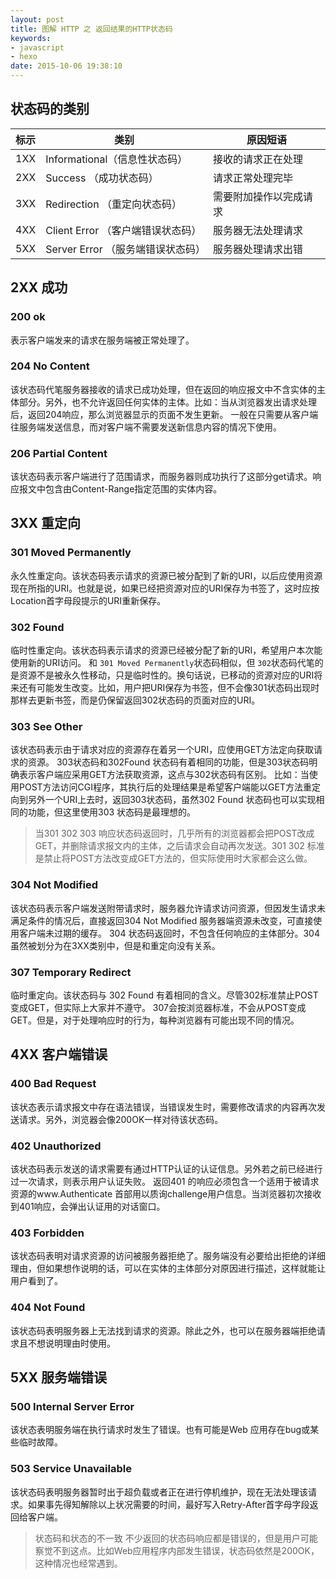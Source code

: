 ```yaml
---
layout: post
title: 图解 HTTP 之 返回结果的HTTP状态码
keywords:
- javascript
- hexo
date: 2015-10-06 19:38:10
---
```

## 状态码的类别
| 标示 | 类别 | 原因短语 |
| ------ | ------ | ----- |
| 1XX | Informational（信息性状态码） | 接收的请求正在处理 |
| 2XX | Success （成功状态码）| 请求正常处理完毕 |
| 3XX | Redirection （重定向状态码）| 需要附加操作以完成请求|
| 4XX | Client Error （客户端错误状态码）| 服务器无法处理请求|
| 5XX | Server Error （服务端错误状态码）| 服务器处理请求出错|
<!--more-->
## 2XX 成功
### 200 ok
表示客户端发来的请求在服务端被正常处理了。
### 204 No Content
该状态码代笔服务器接收的请求已成功处理，但在返回的响应报文中不含实体的主体部分。另外，也不允许返回任何实体的主体。比如：当从浏览器发出请求处理后，返回204响应，那么浏览器显示的页面不发生更新。
一般在只需要从客户端往服务端发送信息，而对客户端不需要发送新信息内容的情况下使用。
### 206 Partial Content
该状态码表示客户端进行了范围请求，而服务器则成功执行了这部分get请求。响应报文中包含由Content-Range指定范围的实体内容。
## 3XX 重定向
### 301 Moved Permanently
永久性重定向。该状态码表示请求的资源已被分配到了新的URI，以后应使用资源现在所指的URI。也就是说，如果已经把资源对应的URI保存为书签了，这时应按Location首字母段提示的URI重新保存。
### 302 Found
临时性重定向。该状态码表示请求的资源已经被分配了新的URI，希望用户本次能使用新的URI访问。
和 `301 Moved Permanently`状态码相似，但 `302`状态码代笔的是资源不是被永久性移动，只是临时性的。换句话说，已移动的资源对应的URI将来还有可能发生改变。比如，用户把URI保存为书签，但不会像301状态码出现时那样去更新书签，而是仍保留返回302状态码的页面对应的URI。
### 303 See Other
该状态码表示由于请求对应的资源存在着另一个URI，应使用GET方法定向获取请求的资源。
303状态码和302Found 状态码有着相同的功能，但是303状态码明确表示客户端应采用GET方法获取资源，这点与302状态码有区别。
比如：当使用POST方法访问CGI程序，其执行后的处理结果是希望客户端能以GET方法重定向到另外一个URI上去时，返回303状态码，虽然302 Found 状态码也可以实现相同的功能，但这里使用303 状态码是最理想的。

> 当301 302 303 响应状态码返回时，几乎所有的浏览器都会把POST改成GET，并删除请求报文内的主体，之后请求会自动再次发送。301 302 标准是禁止将POST方法改变成GET方法的，但实际使用时大家都会这么做。

### 304 Not Modified
该状态码表示客户端发送附带请求时，服务器允许请求访问资源，但因发生请求未满足条件的情况后，直接返回304 Not Modified 服务器端资源未改变，可直接使用客户端未过期的缓存。 304 状态码返回时，不包含任何响应的主体部分。304虽然被划分为在3XX类别中，但是和重定向没有关系。
### 307 Temporary Redirect
临时重定向。该状态码与 302 Found 有着相同的含义。尽管302标准禁止POST变成GET，但实际上大家并不遵守。
307会按浏览器标准，不会从POST变成GET。但是，对于处理响应时的行为，每种浏览器有可能出现不同的情况。
## 4XX 客户端错误
### 400 Bad Request
该状态表示请求报文中存在语法错误，当错误发生时，需要修改请求的内容再次发送请求。另外，浏览器会像200OK一样对待该状态码。
### 402 Unauthorized
该状态码表示发送的请求需要有通过HTTP认证的认证信息。另外若之前已经进行过一次请求，则表示用户认证失败。
返回401 的响应必须包含一个适用于被请求资源的www.Authenticate 首部用以质询challenge用户信息。当浏览器初次接收到401响应，会弹出认证用的对话窗口。
### 403 Forbidden
该状态码表明对请求资源的访问被服务器拒绝了。服务端没有必要给出拒绝的详细理由，但如果想作说明的话，可以在实体的主体部分对原因进行描述，这样就能让用户看到了。
### 404 Not Found
该状态码表明服务器上无法找到请求的资源。除此之外，也可以在服务器端拒绝请求且不想说明理由时使用。
## 5XX 服务端错误
### 500 Internal Server Error
该状态表明服务端在执行请求时发生了错误。也有可能是Web 应用存在bug或某些临时故障。
### 503 Service Unavailable
该状态码表明服务器暂时出于超负载或者正在进行停机维护，现在无法处理该请求。如果事先得知解除以上状况需要的时间，最好写入Retry-After首字母字段返回给客户端。

>状态码和状态的不一致
>不少返回的状态码响应都是错误的，但是用户可能察觉不到这点。比如Web应用程序内部发生错误，状态码依然是200OK，这种情况也经常遇到。


